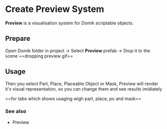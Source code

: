 # Create Preview System

**Preview** is a visualisation system for Domik scriptable objects.

## Prepare
Open Domik folder in project -> Select **Preview** prefab -> Drop it to the scene
==dropping preview gif==

## Usage
Then you select Part, Place, Placeable Object or Mask, Preview will render it's visual representation, so you can change them and see results imidiately

==for tabs which shows usaging wigh part, place, po and mask==

### See also
- Preview